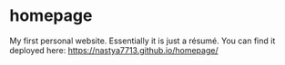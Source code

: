 # homepage
My first personal website. Essentially it is just a résumé.
You can find it deployed here: https://nastya7713.github.io/homepage/
